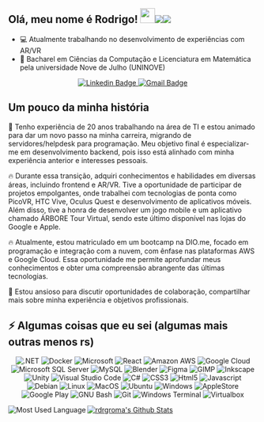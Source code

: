 ## Olá, meu nome é Rodrigo! <img src="https://raw.githubusercontent.com/aemmadi/aemmadi/master/wave.gif" width="30">![](https://komarev.com/ghpvc/?username=rdrgroma&style=flat-square&label=Views)![](https://badges.pufler.dev/visits/rdrgroma/rdrgroma?color=black&logo=github&style=flat-square)

- :computer: Atualmente trabalhando no desenvolvimento de experiências com AR/VR
- :school: Bacharel em Ciências da Computação e Licenciatura em Matemática pela universidade Nove de Julho (UNINOVE)

<p align="center">
    <a href="https://www.linkedin.com/in/rdrgroma/" target="_blank">
        <img alt="Linkedin Badge" src="https://img.shields.io/badge/LinkedIn-0077B5?style=for-the-badge&logo=linkedin&logoColor=white">
    </a>
    <a href="mailto:rodrigo.rmartins@gmail.com" target="_blank">
        <img alt="Gmail Badge" src="https://img.shields.io/badge/Gmail-D14836?style=for-the-badge&logo=gmail&logoColor=white">
    </a>
</p>

## Um pouco da minha história
💼 Tenho experiência de 20 anos trabalhando na área de TI e estou animado para dar um novo passo na minha carreira, migrando de servidores/helpdesk para programação. Meu objetivo final é especializar-me em desenvolvimento backend, pois isso está alinhado com minha experiência anterior e interesses pessoais.

🔥 Durante essa transição, adquiri conhecimentos e habilidades em diversas áreas, incluindo frontend e AR/VR. Tive a oportunidade de participar de projetos empolgantes, onde trabalhei com tecnologias de ponta como PicoVR, HTC Vive, Oculus Quest e desenvolvimento de aplicativos móveis. Além disso, tive a honra de desenvolver um jogo mobile e um aplicativo chamado ÁRBORE Tour Virtual, sendo este último disponível nas lojas do Google e Apple.

🔥 Atualmente, estou matriculado em um bootcamp na DIO.me, focado em programação e integração com a nuvem, com ênfase nas plataformas AWS e Google Cloud. Essa oportunidade me permite aprofundar meus conhecimentos e obter uma compreensão abrangente das últimas tecnologias. 

📩 Estou ansioso para discutir oportunidades de colaboração, compartilhar mais sobre minha experiência e objetivos profissionais.

## ⚡ Algumas coisas que eu sei (algumas mais outras menos rs)
<p align="center">
    <img alt=".NET" src="https://img.shields.io/badge/.NET-512BD4?style=for-the-badge&logo=dotnet&logoColor=white">
    <img alt="Docker" src="https://img.shields.io/badge/Docker-2CA5E0?style=for-the-badge&logo=docker&logoColor=white">
    <img alt="Microsoft" src="https://img.shields.io/badge/Microsoft-666666?style=for-the-badge&logo=microsoft&logoColor=white">
    <img alt="React" src="https://img.shields.io/badge/React-20232A?style=for-the-badge&logo=react&logoColor=61DAFB">
    <img alt="Amazon AWS" src="https://img.shields.io/badge/Amazon_AWS-FF9900?style=for-the-badge&logo=amazonaws&logoColor=white">
    <img alt="Google Cloud" src="https://img.shields.io/badge/Google_Cloud-4285F4?style=for-the-badge&logo=google-cloud&logoColor=white">
    <img alt="Microsoft SQL Server" src="https://img.shields.io/badge/Microsoft%20SQL%20Server-CC2927?style=for-the-badge&logo=microsoft%20sql%20server&logoColor=white">
    <img alt="MySQL" src="https://img.shields.io/badge/MySQL-005C84?style=for-the-badge&logo=mysql&logoColor=white">
    <img alt="Blender" src="https://img.shields.io/badge/blender-%23F5792A.svg?style=for-the-badge&logo=blender&logoColor=white">
    <img alt="Figma" src="https://img.shields.io/badge/Figma-F24E1E?style=for-the-badge&logo=figma&logoColor=white">
    <img alt="GIMP" src="https://img.shields.io/badge/gimp-5C5543?style=for-the-badge&logo=gimp&logoColor=white">
    <img alt="Inkscape" src="https://img.shields.io/badge/Inkscape-000000?style=for-the-badge&logo=Inkscape&logoColor=white">
    <img alt="Unity" src="https://img.shields.io/badge/Unity-100000?style=for-the-badge&logo=unity&logoColor=white">
    <img alt="Visual Studio Code" src="https://img.shields.io/badge/Visual_Studio_Code-0078D4?style=for-the-badge&logo=visual%20studio%20code&logoColor=white">
    <img alt="C#" src="https://img.shields.io/badge/C%23-239120?style=for-the-badge&logo=c-sharp&logoColor=white">
    <img alt="CSS3" src="https://img.shields.io/badge/CSS3-1572B6?style=for-the-badge&logo=css3&logoColor=white">
    <img alt="Html5" src="https://img.shields.io/badge/HTML5-E34F26?style=for-the-badge&logo=html5&logoColor=white">
    <img alt="Javascript" src="https://img.shields.io/badge/JavaScript-323330?style=for-the-badge&logo=javascript&logoColor=F7DF1E">
    <img alt="Debian" src="https://img.shields.io/badge/Debian-A81D33?style=for-the-badge&logo=debian&logoColor=white">
    <img alt="Linux" src="https://img.shields.io/badge/Linux-FCC624?style=for-the-badge&logo=linux&logoColor=black">
    <img alt="MacOS" src="https://img.shields.io/badge/mac%20os-000000?style=for-the-badge&logo=apple&logoColor=white">
    <img alt="Ubuntu" src="https://img.shields.io/badge/Ubuntu-E95420?style=for-the-badge&logo=ubuntu&logoColor=white">
    <img alt="Windows" src="https://img.shields.io/badge/Windows-0078D6?style=for-the-badge&logo=windows&logoColor=white">
    <img alt="AppleStore" src="https://img.shields.io/badge/App_Store-0D96F6?style=for-the-badge&logo=app-store&logoColor=white">
    <img alt="Google Play" src="https://img.shields.io/badge/Google_Play-414141?style=for-the-badge&logo=google-play&logoColor=white">
    <img alt="GNU Bash" src="https://img.shields.io/badge/GNU%20Bash-4EAA25?style=for-the-badge&logo=GNU%20Bash&logoColor=white">
    <img alt="Git" src="https://img.shields.io/badge/GIT-E44C30?style=for-the-badge&logo=git&logoColor=white">
    <img alt="Windows Terminal" src="https://img.shields.io/badge/windows%20terminal-4D4D4D?style=for-the-badge&logo=windows%20terminal&logoColor=white">
    <img alt="Virtualbox" src="https://img.shields.io/badge/VirtualBox-21416b?style=for-the-badge&logo=VirtualBox&logoColor=white">
</p>

<img align="left" alt="Most Used Language" src="https://github-readme-stats.vercel.app/api/top-langs/?username=rdrgroma&theme=dark">
    <a href="https://github.com/rdrgroma/github-readme-stats" target="_blank">
        <img alt="rdrgroma's Github Stats" src="https://github-readme-stats.vercel.app/api?username=rdrgroma&theme=dark">
    </a>
